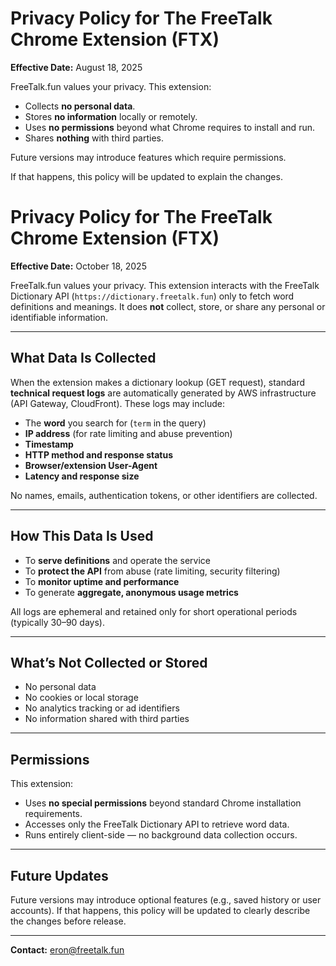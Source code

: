 # Privacy Policy for The FreeTalk Chrome Extension (FTX)

**Effective Date:** August 18, 2025

FreeTalk.fun values your privacy. This extension:  

- Collects **no personal data**.
- Stores **no information** locally or remotely.
- Uses **no permissions** beyond what Chrome requires to install and run.
- Shares **nothing** with third parties.

Future versions may introduce features which require permissions.

If that happens, this policy will be updated to explain the changes.  


# Privacy Policy for The FreeTalk Chrome Extension (FTX)

**Effective Date:** October 18, 2025

FreeTalk.fun values your privacy. This extension interacts with the FreeTalk Dictionary API (`https://dictionary.freetalk.fun`) only to fetch word definitions and meanings. It does **not** collect, store, or share any personal or identifiable information.

---

## What Data Is Collected

When the extension makes a dictionary lookup (GET request), standard **technical request logs** are automatically generated by AWS infrastructure (API Gateway, CloudFront). These logs may include:

- The **word** you search for (`term` in the query)
- **IP address** (for rate limiting and abuse prevention)
- **Timestamp**
- **HTTP method and response status**
- **Browser/extension User-Agent**
- **Latency and response size**

No names, emails, authentication tokens, or other identifiers are collected.

---

## How This Data Is Used

- To **serve definitions** and operate the service
- To **protect the API** from abuse (rate limiting, security filtering)
- To **monitor uptime and performance**
- To generate **aggregate, anonymous usage metrics**

All logs are ephemeral and retained only for short operational periods (typically 30–90 days).

---

## What’s Not Collected or Stored

- No personal data  
- No cookies or local storage  
- No analytics tracking or ad identifiers  
- No information shared with third parties  

---

## Permissions

This extension:
- Uses **no special permissions** beyond standard Chrome installation requirements.
- Accesses only the FreeTalk Dictionary API to retrieve word data.
- Runs entirely client-side — no background data collection occurs.

---

## Future Updates

Future versions may introduce optional features (e.g., saved history or user accounts). If that happens, this policy will be updated to clearly describe the changes before release.

---

**Contact:** [eron@freetalk.fun](mailto:eron@freetalk.fun)
